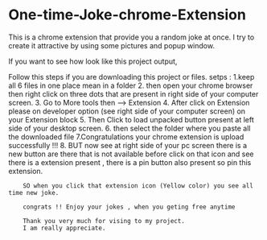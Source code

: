 # One-time-Joke-chrome-Extension
This is a chrome extension that provide you a random joke at once. I try to create it attractive by using some pictures and popup window.

If you want to see how look like this project output,

Follow this steps if you are downloading this project or files.
setps :
        1.keep all 6 files in one place mean in a folder
        2. then open your chrome browser then right click on three dots that are present in right side of your computer screen.
        3. Go to More tools then --> Extension
        4. After click on Extension please on developer option (see right side of your computer screen) on your Extension block
        5. Then Click to load unpacked button present at left side of your desktop screen.
        6. then select the folder where you paste all the downloaded file
        7.Congratulations your chrome extension is upload successfully !!!
        8. BUT now see at right side of your pc screen there is a new button are there that is not available before
        click on that icon and see there is a extension present , there is a pin button also present so pin this extension.
        
        SO when you click that extension icon (Yellow color) you see all time new joke.
        
        congrats !! Enjoy your jokes , when you geting free anytime
        
        Thank you very much for vising to my project.
        I am really appreciate.
